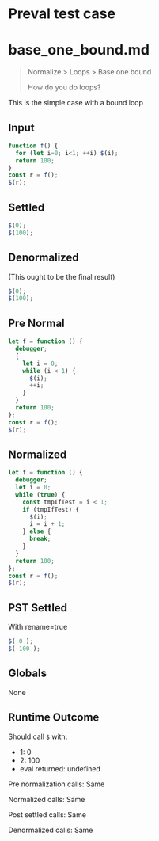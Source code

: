 # Preval test case

# base_one_bound.md

> Normalize > Loops > Base one bound
>
> How do you do loops?

This is the simple case with a bound loop

## Input

`````js filename=intro
function f() {
  for (let i=0; i<1; ++i) $(i);
  return 100;
}
const r = f();
$(r);
`````

## Settled


`````js filename=intro
$(0);
$(100);
`````

## Denormalized
(This ought to be the final result)

`````js filename=intro
$(0);
$(100);
`````

## Pre Normal


`````js filename=intro
let f = function () {
  debugger;
  {
    let i = 0;
    while (i < 1) {
      $(i);
      ++i;
    }
  }
  return 100;
};
const r = f();
$(r);
`````

## Normalized


`````js filename=intro
let f = function () {
  debugger;
  let i = 0;
  while (true) {
    const tmpIfTest = i < 1;
    if (tmpIfTest) {
      $(i);
      i = i + 1;
    } else {
      break;
    }
  }
  return 100;
};
const r = f();
$(r);
`````

## PST Settled
With rename=true

`````js filename=intro
$( 0 );
$( 100 );
`````

## Globals

None

## Runtime Outcome

Should call `$` with:
 - 1: 0
 - 2: 100
 - eval returned: undefined

Pre normalization calls: Same

Normalized calls: Same

Post settled calls: Same

Denormalized calls: Same
